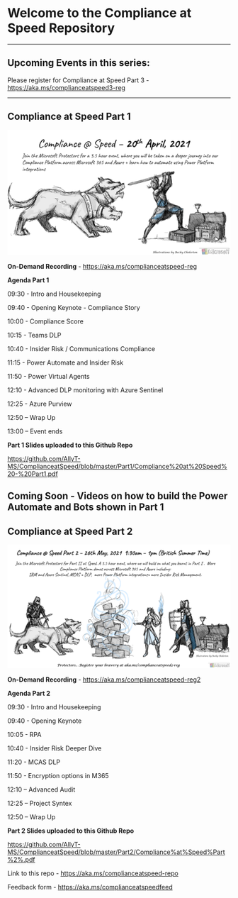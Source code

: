 # Welcome to the Compliance at Speed Repository
----------------------------------------------------------------------------------------------------

## Upcoming Events in this series:

Please register for Compliance at Speed Part 3 - https://aka.ms/complianceatspeed3-reg

------------------------------------------------------------------------------------------------------------------

## Compliance at Speed Part 1 

![image](https://github.com/AllyT-MS/ComplianceatSpeed/blob/master/Part1/Part1.png)

**On-Demand Recording** - https://aka.ms/complianceatspeed-reg 

**Agenda Part 1**

09:30 - Intro and Housekeeping 

09:40 - Opening Keynote - Compliance Story 

10:00 - Compliance Score 

10:15 - Teams DLP 

10:40 - Insider Risk / Communications Compliance 

11:15 - Power Automate and Insider Risk  

11:50 - Power Virtual Agents

12:10 - Advanced DLP monitoring with Azure Sentinel 

12:25 - Azure Purview 

12:50 – Wrap Up

13:00 – Event ends

**Part 1 Slides uploaded to this Github Repo**

https://github.com/AllyT-MS/ComplianceatSpeed/blob/master/Part1/Compliance%20at%20Speed%20-%20Part1.pdf

Coming Soon - Videos on how to build the Power Automate and Bots shown in Part 1
----------------------------------------------------------------------------------------------------
## Compliance at Speed Part 2 

![image](https://github.com/AllyT-MS/ComplianceatSpeed/blob/master/Part2/compatspeedpart2.png)

**On-Demand Recording** - https://aka.ms/complianceatspeed-reg2 

**Agenda Part 2**

09:30 - Intro and Housekeeping 

09:40 - Opening Keynote

10:05 - RPA 

10:40 - Insider Risk Deeper Dive

11:20 - MCAS DLP 

11:50 - Encryption options in M365 

12:10 – Advanced Audit 

12:25 – Project Syntex

12:50 – Wrap Up

**Part 2 Slides uploaded to this Github Repo**

https://github.com/AllyT-MS/ComplianceatSpeed/blob/master/Part2/Compliance%at%Speed%Part%2%.pdf

Link to this repo - https://aka.ms/complianceatspeed-repo

Feedback form - https://aka.ms/complianceatspeedfeed









